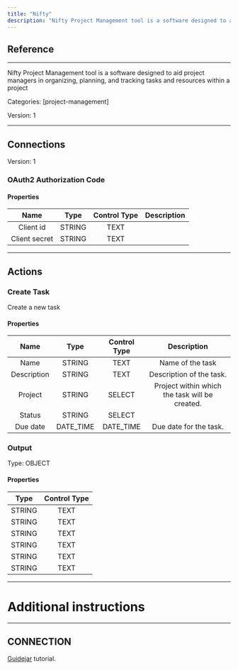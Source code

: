 ```yaml
---
title: "Nifty"
description: "Nifty Project Management tool is a software designed to aid project managers in organizing, planning, and tracking tasks and resources within a project"
---
```

## Reference
<hr />

Nifty Project Management tool is a software designed to aid project managers in organizing, planning, and tracking tasks and resources within a project


Categories: [project-management]


Version: 1

<hr />



## Connections

Version: 1


### OAuth2 Authorization Code

#### Properties

|      Name      |     Type     |     Control Type     |     Description     |
|:--------------:|:------------:|:--------------------:|:-------------------:|
| Client id | STRING | TEXT  |  |
| Client secret | STRING | TEXT  |  |





<hr />





## Actions


### Create Task
Create a new task

#### Properties

|      Name      |     Type     |     Control Type     |     Description     |
|:--------------:|:------------:|:--------------------:|:-------------------:|
| Name | STRING | TEXT  |  Name of the task  |
| Description | STRING | TEXT  |  Description of the task.  |
| Project | STRING | SELECT  |  Project within which the task will be created.  |
| Status | STRING | SELECT  |  |
| Due date | DATE_TIME | DATE_TIME  |  Due date for the task.  |


### Output



Type: OBJECT


#### Properties

|     Type     |     Control Type     |
|:------------:|:--------------------:|
| STRING | TEXT  |
| STRING | TEXT  |
| STRING | TEXT  |
| STRING | TEXT  |
| STRING | TEXT  |
| STRING | TEXT  |






<hr />

# Additional instructions
<hr />

## CONNECTION

[Guidejar](https://guidejar.com/guides/d345f40c-f9ff-4717-895a-0449d23bb3e1) tutorial.
